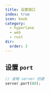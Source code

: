 ```yaml
---
title: 设置端口
index: true
icon: book
category:
  - hyperlane
  - web
  - rust
dir:
  order: 3
---
```


## 设置 `port`

```rust
// 省略 server 创建
server.port(80);
```
